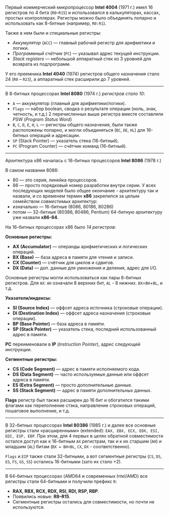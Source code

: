 Первый коммерческий микропроцессор **Intel 4004** (1971 г.) имел 16 регистров по 4 бита (`R0`–`R15`) и использовался в калькуляторах, кассах, простых контроллерах. Регистры можно было объединять попарно и использовать как 8-битные (например, `R0:R1`).

Также в нем были и специальные регистры:
- *Аккумулятор* (`ACC`) — главный рабочий регистр для арифметики и логики.
- *Программный счётчик* (`PC`) — указывал адрес текущей инструкции.
- *Stack registers* — небольшой аппаратный стек из 3 уровней для возврата из подпрограмм. 

У его преемника **Intel 4040** (1974) регистров общего назначения стало 24 (`R0` – `R23`), а аппаратный стек расширили до 7 уровней.

---
В 8-битных процессорах **Intel 8080** (1974 г.) *регистров стало 10*:
- `A` — аккумулятор (главный для арифметики/логики).
- `Flags` — набор boolean, сводка о результате операции (ноль, знак, четность, и т.д.)
2 перечисленных выше регистра вместе составляли *PSW* (*Program Status Word*)
- `B`, `C`, `D`, `E`, `H`, `L` — регистры общего назначения, были также расположены попарно, и могли объединяться (`BC`, `DE`, `HL`) для 16-битных операций и адресации.
- `SP` (Stack Pointer) — указатель стека (16-битный).
- `PC` (Program Counter) — счётчик команд (16-битный).

---
Архитектура x86 началась с 16-битных процессоров **Intel 8086** (1978 г.)

В самом названии 8086:
- 80 — это серия, линейка процессоров.
- 86 — просто порядковый номер разработки внутри серии.
У всех последующих моделей было общее окончание - архитектуру так и назвали, и со временем термин **x86** закрепился за целым семейством *совместимых* архитектур:
- изначально — 16-битные (8086, 80186, 80286)
- потом — 32-битные (80386, 80486, Pentium)
64-битную архитектуру уже назвали **x86-64**.

На 16-битных процессорах x86 было *14 регистров*:

**Основные регистры:**
- **AX (Accumulator)** — операнды арифметических и логических операций.
- **BX (Base)** — база адреса в памяти для чтения и записи.
- **CX (Counter)** — счётчик для циклов и сдвигов.
- **DX (Data)** — доп. данные для умножения и деления, адрес для I/O.

Основные регистры могли использоваться как пары 8-битных регистров. Для `AX`: `AH` означали 8 верхних бит, `AL` - 8 нижних. `BX`=`BH`+`BL`, и т.д.

**Указатели/индексы:**
- **SI (Source Index)** — оффсет адреса источника (строковые операции).
- **DI (Destination Index)** — оффсет адреса назначения (строковые операции).
- **BP (Base Pointer)** — база адреса в памяти.
- **SP (Stack Pointer)** — указатель стека, последний использованный адрес в памяти.

**PC** переименовали в **IP** (*Instruction Pointer*), адрес следующей инструкции.

**Сегментные регистры:**
- **CS (Code Segment)** — адрес в памяти исполняемого кода.
- **DS (Data Segment)** — часто используемые данные или оффсет адреса в памяти.
- **ES (Extra Segment)** — просто дополнительные данные.
- **SS (Stack Segment)** — адрес в памяти дополнительных данных.

**Flags** регистр был также расширен до 16 бит и обогатился такими флагами как переполнение стэка, направление строковых операций, пошаговое выполнение, и т.д.

---
В 32-битных процессорах **Intel 80386** (1985 г.) и далее все основные регистры стали «расширенными» (extended): `EAX, EBX, ECX, EDX, ESI, EDI, ESP, EBP`. При этом, для 4 первых в целях обратной совместимости остался доступ как к 16-битным `AX` регистрам, так и к их старшим (`AH`) и младшим (`AL`) битам (`BX = BH+BL`, `CX`, `DX` - соответственно). 

`Flags` и `EIP` также стали 32-битными, а вот сегментные регистры (`CS`, `DS`, `ES`, `FS`, `GS`, `SS`) остались 16-битными (зато их стало +2).

---
В 64-битных процессорах (AMD64 и современных Intel/AMD) все регистры стали 64-битными и получили префикс `R`:
- **RAX, RBX, RCX, RDX, RSI, RDI, RSP, RBP**.
- Появились новые: **R8–R15**.
- Сегментные регистры остались для совместимости, но почти не используются.

